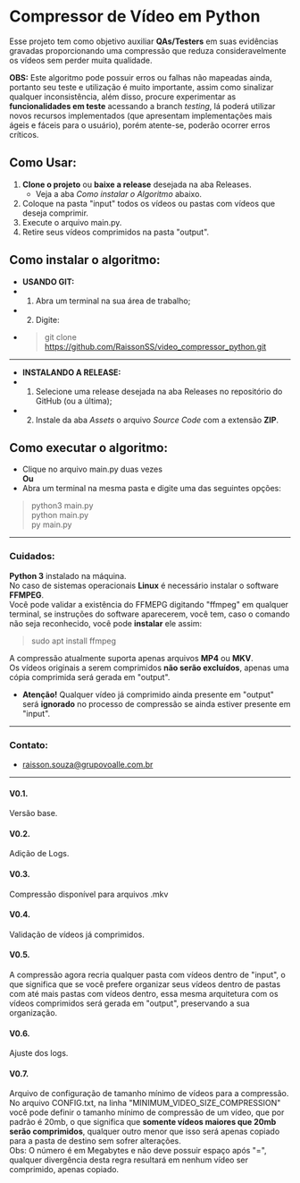 # Compressor de Vídeo em Python

Esse projeto tem como objetivo auxiliar **QAs/Testers** em suas evidências gravadas proporcionando uma compressão que reduza consideravelmente os vídeos sem perder muita qualidade.

**OBS:** Este algoritmo pode possuir erros ou falhas não mapeadas ainda, portanto seu teste e utilização é muito importante, assim como sinalizar qualquer inconsistência, além disso, procure experimentar as **funcionalidades em teste** acessando a branch *testing*, lá poderá utilizar novos recursos implementados (que apresentam implementações mais ágeis e fáceis para o usuário), porém atente-se, poderão ocorrer erros críticos.

## Como Usar:

1. **Clone o projeto** ou **baixe a release** desejada na aba Releases.
    + Veja a aba *Como instalar o Algoritmo* abaixo.
2. Coloque na pasta "input" todos os vídeos ou pastas com vídeos que deseja comprimir.
3. Execute o arquivo main.py.
4. Retire seus vídeos comprimidos na pasta "output".

## Como instalar o algoritmo:

+ **USANDO GIT:**
+ 1. Abra um terminal na sua área de trabalho;
+ 2. Digite:
+ > git clone https://github.com/RaissonSS/video_compressor_python.git

---

+ **INSTALANDO A RELEASE:**
+ 1. Selecione uma release desejada na aba Releases no repositório do GitHub (ou a última);
+ 2. Instale da aba *Assets* o arquivo *Source Code* com a extensão **ZIP**.

## Como executar o algoritmo:

+ Clique no arquivo main.py duas vezes  
**Ou**
+ Abra um terminal na mesma pasta e digite uma das seguintes opções:
> python3 main.py  
> python main.py  
> py main.py

---

### Cuidados:
**Python 3** instalado na máquina.  
No caso de sistemas operacionais **Linux** é necessário instalar o software **FFMPEG**.    
Você pode validar a existência do FFMEPG digitando "ffmpeg" em qualquer terminal, se instruções do software aparecerem, você tem, caso o comando não seja reconhecido, você pode **instalar** ele assim:  
> sudo apt install ffmpeg  
> 
A compressão atualmente suporta apenas arquivos **MP4** ou **MKV**.  
Os vídeos originais a serem comprimidos **não serão excluídos**, apenas uma cópia comprimida será gerada em "output".

+ **Atenção!** Qualquer vídeo já comprimido ainda presente em "output" será **ignorado** no processo de compressão se ainda estiver presente em "input".

---

### Contato:
+ raisson.souza@grupovoalle.com.br

---

#### V0.1.
Versão base.

#### V0.2.
Adição de Logs.

#### V0.3.
Compressão disponível para arquivos .mkv

#### V0.4.
Validação de vídeos já comprimidos.

#### V0.5.
A compressão agora recria qualquer pasta com vídeos dentro de "input", o que significa que se você prefere organizar seus vídeos dentro de pastas com até mais pastas com vídeos dentro, essa mesma arquitetura com os vídeos comprimidos será gerada em "output", preservando a sua organização.

#### V0.6.
Ajuste dos logs.

#### V0.7.
Arquivo de configuração de tamanho mínimo de vídeos para a compressão.  
No arquivo CONFIG.txt, na linha "MINIMUM_VIDEO_SIZE_COMPRESSION" você pode definir o tamanho mínimo de compressão de um vídeo, que por padrão é 20mb, o que significa que **somente vídeos maiores que 20mb serão comprimidos**, qualquer outro menor que isso será apenas copiado para a pasta de destino sem sofrer alterações.  
Obs: O número é em Megabytes e não deve possuir espaço após "=", qualquer divergência desta regra resultará em nenhum vídeo ser comprimido, apenas copiado.